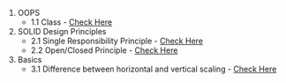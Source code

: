 1. OOPS
    - 1.1 Class - [Check Here](https://codexam.notion.site/0-1-Classes-6f789ce839824197bfa8894149bef817?pvs=25)
2. SOLID Design Principles
    - 2.1 Single Responsibility Principle - [Check Here](https://codexam.notion.site/1-1-Single-Responsibility-Principle-7a216a570d564aeb84ae4c642196d368)
    - 2.2 Open/Closed Principle - [Check Here](https://codexam.notion.site/1-2-Open-Closed-Principle-9d3af70db1d847e38457ce7415929a41?pvs=25)
3. Basics
    - 3.1 Difference between horizontal and vertical scaling - [Check Here](https://codexam.notion.site/2-1-Difference-between-horizontal-and-vertical-scaling-653b8ae534324838ac447047278f3930)